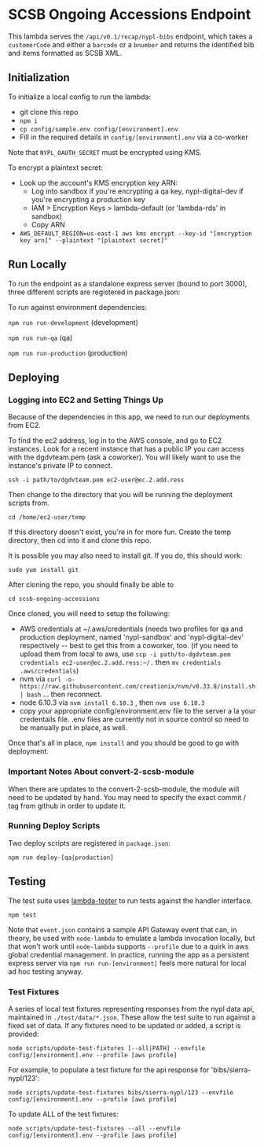 # SCSB Ongoing Accessions Endpoint

This lambda serves the `/api/v0.1/recap/nypl-bibs` endpoint, which takes a `customerCode` and either a `barcode` or a `bnumber` and returns the identified bib and items formatted as SCSB XML.

## Initialization

To initialize a local config to run the lambda:

 * git clone this repo
 * `npm i`
 * `cp config/sample.env config/[environment].env`
 * Fill in the required details in `config/[environment].env` via a co-worker

Note that `NYPL_OAUTH_SECRET` must be encrypted using KMS.

To encrypt a plaintext secret:
 * Look up the account's KMS encryption key ARN:
   * Log into sandbox if you're encrypting a qa key, nypl-digital-dev if you're encrypting a production key
   * IAM > Encryption Keys > lambda-default (or 'lambda-rds' in sandbox)
   * Copy ARN
 * `AWS_DEFAULT_REGION=us-east-1 aws kms encrypt --key-id "[encryption key arn]" --plaintext "[plaintext secret]"`

## Run Locally

To run the endpoint as a standalone express server (bound to port 3000), three different scripts are registered in package.json:

To run against environment dependencies:

`npm run run-development` (development)

`npm run run-qa` (qa)

`npm run run-production` (production)

## Deploying

### Logging into EC2 and Setting Things Up

Because of the dependencies in this app, we need to run our deployments from EC2. 

To find the ec2 address, log in to the AWS console, and go to EC2 instances. Look for a recent instance that has a public IP you can access with the dgdvteam.pem (ask a coworker). You will likely want to use the instance's private IP to connect. 

`ssh -i path/to/dgdvteam.pem ec2-user@ec.2.add.ress` 

Then change to the directory that you will be running the deployment scripts from. 

`cd /home/ec2-user/temp`

If this directory doesn't exist, you're in for more fun. Create the temp directory, then cd into it and clone this repo. 

It is possible you may also need to install git. If you do, this should work: 

`sudo yum install git`

After cloning the repo, you should finally be able to 

`cd scsb-ongoing-accessions`

Once cloned, you will need to setup the following: 

* AWS credentials at ~/.aws/credentials (needs two profiles for qa and production deployment, named 'nypl-sandbox' and 'nypl-digital-dev' respectively -- best to get this from a coworker, too. (if you need to upload them from local to aws, use `scp -i path/to-dgdvteam.pem credentials ec2-user@ec.2.add.ress:~/.` then `mv credentials .aws/credentials`)
* nvm via `curl -o- https://raw.githubusercontent.com/creationix/nvm/v0.33.8/install.sh | bash` ... then reconnect. 
* node 6.10.3 via `nvm install 6.10.3` , then `nvm use 6.10.3`
* copy your appropriate config/environment.env file to the server a la your credentails file. .env files are currently not in source control so need to be manually put in place, as well.

Once that's all in place, `npm install` and you should be good to go with deployment. 

### Important Notes About convert-2-scsb-module

When there are updates to the convert-2-scsb-module, the module will need to be updated by hand. You may need to specify the exact commit / tag from github in order to update it. 

### Running Deploy Scripts

Two deploy scripts are registered in `package.json`:

`npm run deploy-[qa|production]`

## Testing

The test suite uses [lambda-tester](https://www.npmjs.com/package/lambda-tester) to run tests against the handler interface.

`npm test`

Note that `event.json` contains a sample API Gateway event that can, in theory, be used with `node-lambda` to emulate a lambda invocation locally, but that won't work until `node-lambda` supports `--profile` due to a quirk in aws global credential management. In practice, running the app as a persistent express server via `npm run run-[environment]` feels more natural for local ad hoc testing anyway.

### Test Fixtures

A series of local test fixtures representing responses from the nypl data api, maintained in `./test/data/*.json`. These allow the test suite to run against a fixed set of data. If any fixtures need to be updated or added, a script is provided:

`node scripts/update-test-fixtures [--all|PATH] --envfile config/[environment].env --profile [aws profile]`

For example, to populate a test fixture for the api response for 'bibs/sierra-nypl/123':

`node scripts/update-test-fixtures bibs/sierra-nypl/123 --envfile config/[environment].env --profile [aws profile]`

To update ALL of the test fixtures:

`node scripts/update-test-fixtures --all --envfile config/[environment].env --profile [aws profile]`
